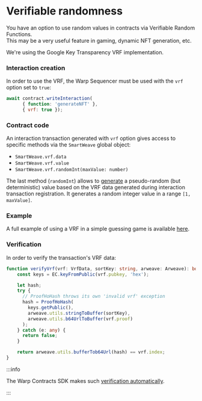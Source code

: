 # Verifiable randomness

You have an option to use random values in contracts via Verifiable Random Functions.  
This may be a very useful feature in gaming, dynamic NFT generation, etc.

We're using the Google Key Transparency VRF implementation.

### Interaction creation
In order to use the VRF, the Warp Sequencer must be used with the `vrf` option set to `true`:

```javascript
await contract.writeInteraction(
      { function: 'generateNFT' },
      { vrf: true });
```

### Contract code
An interaction transaction generated with `vrf` option gives access to specific methods via the `SmartWeave` global object:
- `SmartWeave.vrf.data`
- `SmartWeave.vrf.value`
- `SmartWeave.vrf.randomInt(maxValue: number)`

The last method (`randomInt`) allows to [generate](https://github.com/warp-contracts/pokemons/blob/master/contract/src/contracts/actions/write/questions.ts#L12) a pseudo-random (but deterministic) value based on the VRF data generated
during interaction transaction registration.
It generates a random integer value in a range `[1, maxValue]`.

### Example
A full example of using a VRF in a simple guessing game is available [here](https://github.com/warp-contracts/pokemons).


### Verification
In order to verify the transaction's VRF data:
```ts
function verifyVrf(vrf: VrfData, sortKey: string, arweave: Arweave): boolean {
    const keys = EC.keyFromPublic(vrf.pubkey, 'hex');

    let hash;
    try {
      // ProofHoHash throws its own 'invalid vrf' exception
      hash = ProofHoHash(
        keys.getPublic(),
        arweave.utils.stringToBuffer(sortKey),
        arweave.utils.b64UrlToBuffer(vrf.proof)
      );
    } catch (e: any) {
      return false;
    }

    return arweave.utils.bufferTob64Url(hash) == vrf.index;
}
```

:::info

The Warp Contracts SDK makes such [verification automatically](https://github.com/warp-contracts/warp/blob/main/src/core/modules/impl/DefaultStateEvaluator.ts#L107).

:::




